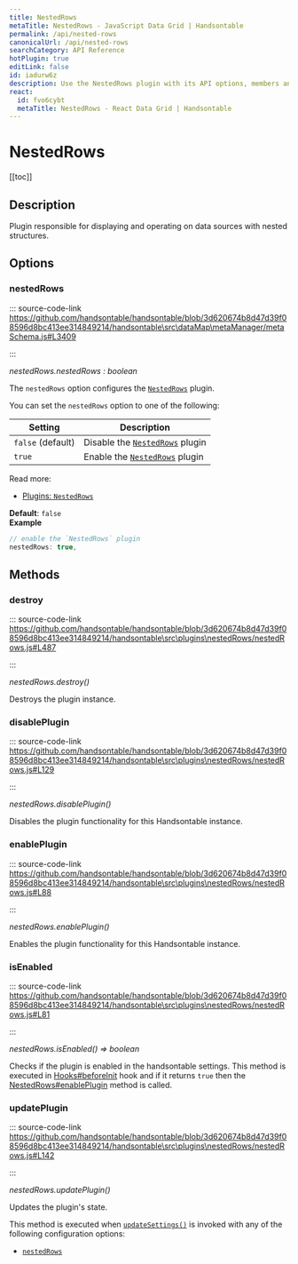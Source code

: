 ```yaml
---
title: NestedRows
metaTitle: NestedRows - JavaScript Data Grid | Handsontable
permalink: /api/nested-rows
canonicalUrl: /api/nested-rows
searchCategory: API Reference
hotPlugin: true
editLink: false
id: iadurw6z
description: Use the NestedRows plugin with its API options, members and methods to display data in nested structures (where data spans multiple columns).
react:
  id: fvo6cybt
  metaTitle: NestedRows - React Data Grid | Handsontable
---
```


# NestedRows

[[toc]]

## Description

Plugin responsible for displaying and operating on data sources with nested structures.


## Options

### nestedRows
  
::: source-code-link https://github.com/handsontable/handsontable/blob/3d620674b8d47d39f08596d8bc413ee314849214/handsontable\src\dataMap\metaManager/metaSchema.js#L3409

:::

_nestedRows.nestedRows : boolean_

The `nestedRows` option configures the [`NestedRows`](@/api/nestedRows.md) plugin.

You can set the `nestedRows` option to one of the following:

| Setting           | Description                                            |
| ----------------- | ------------------------------------------------------ |
| `false` (default) | Disable the [`NestedRows`](@/api/nestedRows.md) plugin |
| `true`            | Enable the [`NestedRows`](@/api/nestedRows.md) plugin  |

Read more:
- [Plugins: `NestedRows`](@/guides/rows/row-parent-child/row-parent-child.md)

**Default**: <code>false</code>  
**Example**  
```js
// enable the `NestedRows` plugin
nestedRows: true,
```

## Methods

### destroy
  
::: source-code-link https://github.com/handsontable/handsontable/blob/3d620674b8d47d39f08596d8bc413ee314849214/handsontable\src\plugins\nestedRows/nestedRows.js#L487

:::

_nestedRows.destroy()_

Destroys the plugin instance.



### disablePlugin
  
::: source-code-link https://github.com/handsontable/handsontable/blob/3d620674b8d47d39f08596d8bc413ee314849214/handsontable\src\plugins\nestedRows/nestedRows.js#L129

:::

_nestedRows.disablePlugin()_

Disables the plugin functionality for this Handsontable instance.



### enablePlugin
  
::: source-code-link https://github.com/handsontable/handsontable/blob/3d620674b8d47d39f08596d8bc413ee314849214/handsontable\src\plugins\nestedRows/nestedRows.js#L88

:::

_nestedRows.enablePlugin()_

Enables the plugin functionality for this Handsontable instance.



### isEnabled
  
::: source-code-link https://github.com/handsontable/handsontable/blob/3d620674b8d47d39f08596d8bc413ee314849214/handsontable\src\plugins\nestedRows/nestedRows.js#L81

:::

_nestedRows.isEnabled() ⇒ boolean_

Checks if the plugin is enabled in the handsontable settings. This method is executed in [Hooks#beforeInit](@/api/hooks.md#beforeinit)
hook and if it returns `true` then the [NestedRows#enablePlugin](@/api/nestedRows.md#enableplugin) method is called.



### updatePlugin
  
::: source-code-link https://github.com/handsontable/handsontable/blob/3d620674b8d47d39f08596d8bc413ee314849214/handsontable\src\plugins\nestedRows/nestedRows.js#L142

:::

_nestedRows.updatePlugin()_

Updates the plugin's state.

This method is executed when [`updateSettings()`](@/api/core.md#updatesettings) is invoked with any of the following configuration options:
 - [`nestedRows`](@/api/options.md#nestedrows)


